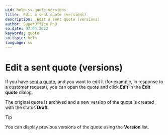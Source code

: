 ```yaml
---
uid: help-sv-quote-versions
title:  Edit a sent quote (versions)
description:  Edit a sent quote (versions)
author: SuperOffice RnD
so.date: 07.04.2022
keywords: quote
so.topic: help
language: sv
---
```


# Edit a sent quote (versions)

If you have [sent a quote][1], and you want to edit it (for example, in response to a customer request), you can open the quote and click **Edit** in the **Edit quote** dialog.

The original quote is archived and a new version of the quote is created with the status **Draft**.

> [!TIP]
> You can display previous versions of the quote using the **Version** list.

<!-- Referenced links -->
[1]: send.md

<!-- Referenced images -->
